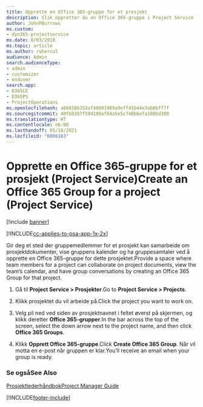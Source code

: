 ```yaml
---
title: Opprette en Office 365-gruppe for et prosjekt
description: Slik oppretter du en Office 365-gruppe i Project Service
author: JohnPBurrows
ms.custom:
- dyn365-projectservice
ms.date: 8/03/2018
ms.topic: article
ms.author: ruhercul
audience: Admin
search.audienceType:
- admin
- customizer
- enduser
search.app:
- D365CE
- D365PS
- ProjectOperations
ms.openlocfilehash: a66658b353af40601909a9eff45b44e3ab8bff7f
ms.sourcegitcommit: 40f68387f594180af64a5e5c748b6efa188bd300
ms.translationtype: HT
ms.contentlocale: nb-NO
ms.lasthandoff: 05/10/2021
ms.locfileid: "6006163"
---
```

# <a name="create-an-office-365-group-for-a-project-project-service"></a><span data-ttu-id="d8209-103">Opprette en Office 365-gruppe for et prosjekt (Project Service)</span><span class="sxs-lookup"><span data-stu-id="d8209-103">Create an Office 365 Group for a project (Project Service)</span></span>

[!include [banner](../includes/psa-now-project-operations.md)]

[!INCLUDE[cc-applies-to-psa-app-1x-2x](../includes/cc-applies-to-psa-app-1x-2x.md)]

<span data-ttu-id="d8209-104">Gir deg et sted der gruppemedlemmer for et prosjekt kan samarbeide om prosjektdokumenter, vise gruppens kalender og ha gruppesamtaler ved å opprette en Office 365-gruppe for dette prosjektet.</span><span class="sxs-lookup"><span data-stu-id="d8209-104">Provide a space where team members for a project can collaborate on project documents, view the team’s calendar, and have group conversations by creating an Office 365 Group for that project.</span></span>  
  
1.  <span data-ttu-id="d8209-105">Gå til **Project Service > Prosjekter**.</span><span class="sxs-lookup"><span data-stu-id="d8209-105">Go to **Project Service > Projects**.</span></span>  
  
2.  <span data-ttu-id="d8209-106">Klikk prosjektet du vil arbeide på.</span><span class="sxs-lookup"><span data-stu-id="d8209-106">Click the project you want to work on.</span></span>  
  
3.  <span data-ttu-id="d8209-107">Velg pil ned ved siden av prosjektnavnet i feltet øverst på skjermen, og klikk deretter **Office 365-grupper**.</span><span class="sxs-lookup"><span data-stu-id="d8209-107">In the bar across the top of the screen, select the down arrow next to the project name, and then click **Office 365 Groups**.</span></span>  
  
4.  <span data-ttu-id="d8209-108">Klikk **Opprett Office 365-gruppe**.</span><span class="sxs-lookup"><span data-stu-id="d8209-108">Click **Create Office 365 Group**.</span></span> <span data-ttu-id="d8209-109">Når vil motta en e-post når gruppen er klar.</span><span class="sxs-lookup"><span data-stu-id="d8209-109">You’ll receive an email when your group is ready.</span></span>  
  
### <a name="see-also"></a><span data-ttu-id="d8209-110">Se også</span><span class="sxs-lookup"><span data-stu-id="d8209-110">See Also</span></span>  
 [<span data-ttu-id="d8209-111">Prosjektlederhåndbok</span><span class="sxs-lookup"><span data-stu-id="d8209-111">Project Manager Guide</span></span>](../psa/project-manager-guide.md)


[!INCLUDE[footer-include](../includes/footer-banner.md)]